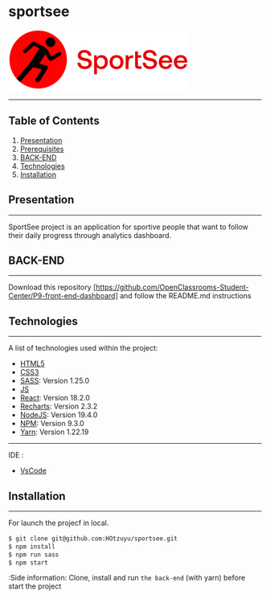 # sportsee

![logo](src/assets/logo.svg)

---

## Table of Contents

1. [Presentation](#presentation)
2. [Prerequisites](#prerequisites)
3. [BACK-END](#back-end)
4. [Technologies](#technologies)
5. [Installation](#installation)

## Presentation

---

SportSee project is an application for sportive people that want to follow their daily progress through analytics dashboard.

## BACK-END

---

Download this repository
[https://github.com/OpenClassrooms-Student-Center/P9-front-end-dashboard]
and follow the README.md instructions

## Technologies

---

A list of technologies used within the project:

- [HTML5](https://developer.mozilla.org/fr/docs/Glossary/HTML5)
- [CSS3](https://developer.mozilla.org/fr/docs/Web/CSS)
- [SASS](https://sass-lang.com/): Version 1.25.0
- [JS](https://developer.mozilla.org/fr/docs/Web/JavaScript)
- [React](https://fr.reactjs.org/): Version 18.2.0
- [Recharts](https://recharts.org/en-US/): Version 2.3.2
- [NodeJS](https://nodejs.org/en/): Version 19.4.0
- [NPM](https://www.npmjs.com/): Version 9.3.0
- [Yarn](https://yarnpkg.com/): Version 1.22.19

---

IDE :

- [VsCode](https://code.visualstudio.com/download)

## Installation

---

For launch the projecf in local.

>

```
$ git clone git@github.com:HOtzuyu/sportsee.git
$ npm install
$ npm run sass
$ npm start
```

:Side information: Clone, install and run `the back-end` (with yarn) before start the project
